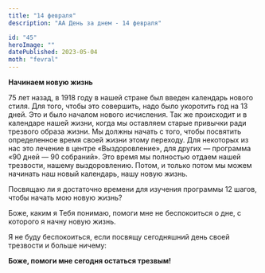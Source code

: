 ```yaml
---
title: "14 февраля"
description: "АА День за днем - 14 февраля"

id: "45"
heroImage: ""
datePublished: 2023-05-04
moth: "fevral"
---
```


**Начинаем новую жизнь**

75 лет назад, в 1918 году в нашей стране был введен календарь нового стиля.
Для того, чтобы это совершить, надо было укоротить год на 13 дней. Это и было
началом нового исчисления. Так же происходит и в календаре нашей жизни, когда
мы оставляем старые привычки ради трезвого образа жизни. Мы должны начать с
того, чтобы посвятить определенное время своей жизни этому переходу. Для
некоторых из нас это лечение в центре «Выздоровление», для других — программа
«90 дней — 90 собраний». Это время мы полностью отдаем нашей трезвости, нашему
выздоровлению. Потом, и только потом мы можем начинать наш новый календарь,
нашу новую жизнь.

Посвящаю ли я достаточно времени для изучения программы 12 шагов, чтобы начать
мою новую жизнь?

Боже, каким я Тебя понимаю, помоги мне не беспокоиться о дне, с которого я
начну новую жизнь.

Я не буду беспокоиться, если посвящу сегодняшний день своей трезвости и больше
ничему:

**Боже, помоги мне сегодня остаться трезвым!**
